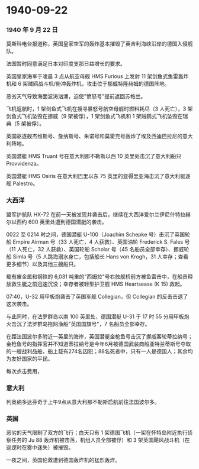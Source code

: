 # 1940-09-22

### 1940 年 9 月 22 日

莫斯科电台报道称，英国皇家空军的轰炸基本摧毁了英吉利海峡沿岸的德国入侵舰队。

法国暂时同意满足日本对印度支那日益增长的要求。

英国皇家海军于凌晨 3 点从航空母舰 HMS Furious 上发射 11
架剑鱼式鱼雷轰炸机和 6
架贼鸥战斗机/俯冲轰炸机，攻击位于挪威特隆赫姆的德国阵地。

恶劣天气导致海面波涛汹涌，迫使"愤怒号"提前返回苏格兰。

飞机返航时，1 架剑鱼式飞机在搜寻暴怒号航空母舰时燃料耗尽（3 人死亡），3
架剑鱼式飞机坠毁在挪威（9 架被俘），1 架剑鱼式飞机和 1
架贼鸥式飞机坠毁在瑞典（5 架被俘）。

英国驱逐舰杰维斯号、詹纳斯号、朱诺号和莫霍克号轰炸了埃及西迪巴拉尼的意大利阵地。

英国潜艇 HMS Truant 号在意大利那不勒斯以西 10 英里处击沉了意大利船只
Provvidenza。

英国潜艇 HMS Osiris 在意大利巴里以东 75
英里的亚得里亚海击沉了意大利驱逐舰 Palestro。

### 大西洋

盟军护航队 HX-72
在前一天被发现并袭击后，继续在大西洋爱尔兰伊尼什特拉赫尔以西约 600
英里处遭到德国潜艇的袭击。

0022 至 0214 时之间，德国潜艇 U-100（Joachim Schepke 号）击沉了英国轮船
Empire Airman 号（33 人死亡，4 人获救）、英国油轮 Frederick S. Fales
号（11 人死亡，32 人获救）、英国轮船 Scholar 号（45
名船员全部幸存）、挪威轮船 Simla 号（5 人跳海溺水身亡，包括船长 Hans von
Krogh，31 人幸存；查看更多细节）以及其他三艘船只。

载有废金属和钢铁的 6,031
吨重的"西姆拉"号右舷舰桥前方被鱼雷击中，在船员释放救生艇之前迅速沉没；幸存者被轻型护卫舰
HMS Heartsease (K 15) 救起。

07:40，U-32 用甲板炮袭击了英国军舰 Collegian，但 Collegian
的反击击退了这次袭击。

与此同时，在法罗群岛以南 100 英里处，德国潜艇 U-31 于 17 时 55
分用甲板炮火击沉了法罗群岛拖网渔船"英国国旗号"，7 名船员全部幸存。

在距法国波尔多附近一英里的海岸，英国潜艇金枪鱼号击沉了挪威客轮蒂拉纳号；金枪鱼号的指挥官并不知道蒂拉纳号是今年6月被德国武装商船亚特兰蒂斯号夺取的一艘战利品船，船上载有274名囚犯；88名死者中，只有一人是德国人；其余均为友好国家的平民。

每次点击费用，

### 意大利

列奥纳多达芬奇于上午9点从意大利那不勒斯启航前往法国波尔多。

### 英国

恶劣的天气限制了双方的飞行；白天只有 1
架德国飞机（一架在怀特岛附近执行侦察任务的 Ju 88
轰炸机被击落，机组人员全部被俘）和 3
架英国飓风战斗机（在巡逻时在雾中迷失）被摧毁。

一夜之间，英国伦敦遭到德国轰炸机的猛烈轰炸。